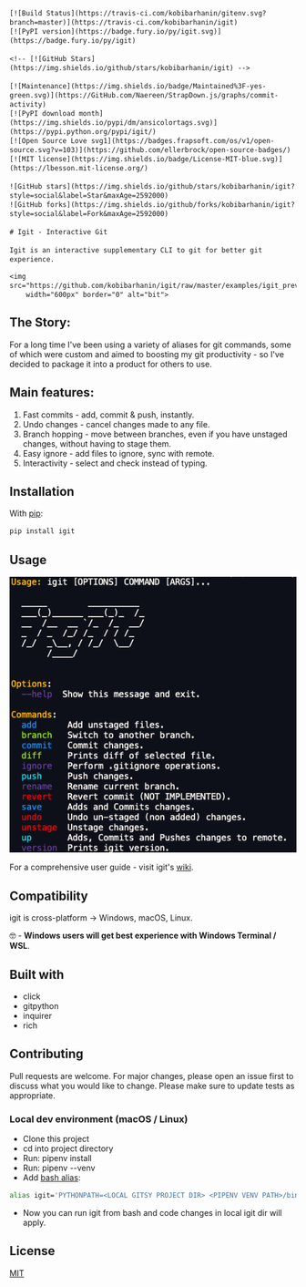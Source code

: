 <p align="center">

    [![Build Status](https://travis-ci.com/kobibarhanin/gitenv.svg?branch=master)](https://travis-ci.com/kobibarhanin/igit)
    [![PyPI version](https://badge.fury.io/py/igit.svg)](https://badge.fury.io/py/igit)

    <!-- [![GitHub Stars](https://img.shields.io/github/stars/kobibarhanin/igit) -->

    [![Maintenance](https://img.shields.io/badge/Maintained%3F-yes-green.svg)](https://GitHub.com/Naereen/StrapDown.js/graphs/commit-activity)
    [![PyPI download month](https://img.shields.io/pypi/dm/ansicolortags.svg)](https://pypi.python.org/pypi/igit/)
    [![Open Source Love svg1](https://badges.frapsoft.com/os/v1/open-source.svg?v=103)](https://github.com/ellerbrock/open-source-badges/)
    [![MIT license](https://img.shields.io/badge/License-MIT-blue.svg)](https://lbesson.mit-license.org/)

    ![GitHub stars](https://img.shields.io/github/stars/kobibarhanin/igit?style=social&label=Star&maxAge=2592000)
    ![GitHub forks](https://img.shields.io/github/forks/kobibarhanin/igit?style=social&label=Fork&maxAge=2592000)

    # Igit - Interactive Git

    Igit is an interactive supplementary CLI to git for better git experience.

<!-- ![help](examples/igit_preview.gif) -->
    <img src="https://github.com/kobibarhanin/igit/raw/master/examples/igit_preview.gif"
        width="600px" border="0" alt="bit">
</p>

## The Story:

For a long time I've been using a variety of aliases for git commands, some of which were custom and aimed to boosting my git productivity - so I've decided to package it into a product for others to use.

## Main features:

1. Fast commits - add, commit & push, instantly.
2. Undo changes - cancel changes made to any file.
3. Branch hopping - move between branches, even if you have unstaged changes, without having to stage them.
4. Easy ignore - add files to ignore, sync with remote.
5. Interactivity - select and check instead of typing.

## Installation

With [pip](https://pip.pypa.io/en/stable/):

```bash
pip install igit
```

## Usage

![help](examples/help.png)

For a comprehensive user guide - visit igit's [wiki](https://github.com/kobibarhanin/igit/wiki/User-Guide).

## Compatibility

igit is cross-platform → Windows, macOS, Linux.

🤓 - **Windows users will get best experience with Windows Terminal / WSL**.

## Built with

- click
- gitpython
- inquirer
- rich

## Contributing

Pull requests are welcome. For major changes, please open an issue first to discuss what you would like to change.
Please make sure to update tests as appropriate.

### Local dev environment (macOS / Linux)

- Clone this project
- cd into project directory
- Run: pipenv install
- Run: pipenv --venv
- Add [bash alias](https://linuxize.com/post/how-to-create-bash-aliases/):

```bash
alias igit='PYTHONPATH=<LOCAL GITSY PROJECT DIR> <PIPENV VENV PATH>/bin/python3 <LOCAL IGIT PROJECT DIR>/igit/cli.py'
```

- Now you can run igit from bash and code changes in local igit dir will apply.

## License

[MIT](https://choosealicense.com/licenses/mit/)
